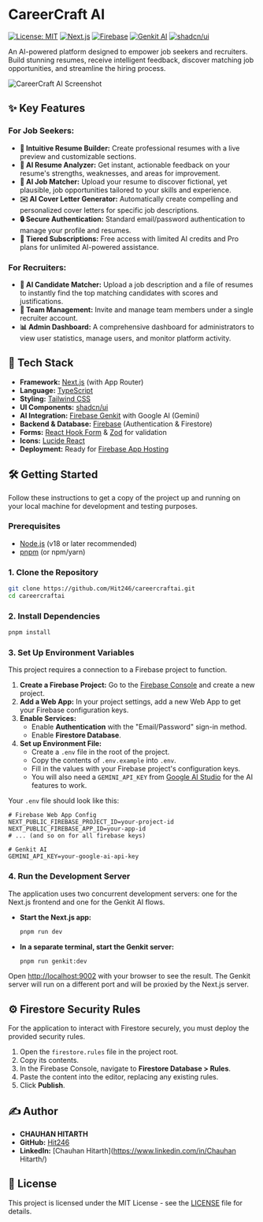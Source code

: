 # CareerCraft AI

[![License: MIT](https://img.shields.io/badge/License-MIT-blue.svg)](https://opensource.org/licenses/MIT)
[![Next.js](https://img.shields.io/badge/Next.js-15.x-black?logo=next.js)](https://nextjs.org/)
[![Firebase](https://img.shields.io/badge/Firebase-SDK%20v11-orange?logo=firebase)](https://firebase.google.com/)
[![Genkit AI](https://img.shields.io/badge/Genkit-AI-green?logo=google-cloud)](https://firebase.google.com/docs/genkit)
[![shadcn/ui](https://img.shields.io/badge/shadcn/ui-black?logo=shadcn-ui&logoColor=white)](https://ui.shadcn.com/)

An AI-powered platform designed to empower job seekers and recruiters. Build stunning resumes, receive intelligent feedback, discover matching job opportunities, and streamline the hiring process.

![CareerCraft AI Screenshot](./user_image.png)

## ✨ Key Features

### For Job Seekers:
- **📄 Intuitive Resume Builder:** Create professional resumes with a live preview and customizable sections.
- **🤖 AI Resume Analyzer:** Get instant, actionable feedback on your resume's strengths, weaknesses, and areas for improvement.
- **🤝 AI Job Matcher:** Upload your resume to discover fictional, yet plausible, job opportunities tailored to your skills and experience.
- **✉️ AI Cover Letter Generator:** Automatically create compelling and personalized cover letters for specific job descriptions.
- **🔒 Secure Authentication:** Standard email/password authentication to manage your profile and resumes.
- **💎 Tiered Subscriptions:** Free access with limited AI credits and Pro plans for unlimited AI-powered assistance.

### For Recruiters:
- **🎯 AI Candidate Matcher:** Upload a job description and a file of resumes to instantly find the top matching candidates with scores and justifications.
- **👥 Team Management:** Invite and manage team members under a single recruiter account.
- **📊 Admin Dashboard:** A comprehensive dashboard for administrators to view user statistics, manage users, and monitor platform activity.

## 🚀 Tech Stack

- **Framework:** [Next.js](https://nextjs.org/) (with App Router)
- **Language:** [TypeScript](https://www.typescriptlang.org/)
- **Styling:** [Tailwind CSS](https://tailwindcss.com/)
- **UI Components:** [shadcn/ui](https://ui.shadcn.com/)
- **AI Integration:** [Firebase Genkit](https://firebase.google.com/docs/genkit) with Google AI (Gemini)
- **Backend & Database:** [Firebase](https://firebase.google.com/) (Authentication & Firestore)
- **Forms:** [React Hook Form](https://react-hook-form.com/) & [Zod](https://zod.dev/) for validation
- **Icons:** [Lucide React](https://lucide.dev/)
- **Deployment:** Ready for [Firebase App Hosting](https://firebase.google.com/docs/app-hosting)

## 🛠️ Getting Started

Follow these instructions to get a copy of the project up and running on your local machine for development and testing purposes.

### Prerequisites

- [Node.js](https://nodejs.org/) (v18 or later recommended)
- [pnpm](https://pnpm.io/) (or npm/yarn)

### 1. Clone the Repository

```bash
git clone https://github.com/Hit246/careercraftai.git
cd careercraftai
```

### 2. Install Dependencies

```bash
pnpm install
```

### 3. Set Up Environment Variables

This project requires a connection to a Firebase project to function.

1.  **Create a Firebase Project:** Go to the [Firebase Console](https://console.firebase.google.com/) and create a new project.
2.  **Add a Web App:** In your project settings, add a new Web App to get your Firebase configuration keys.
3.  **Enable Services:**
    -   Enable **Authentication** with the "Email/Password" sign-in method.
    -   Enable **Firestore Database**.
4.  **Set up Environment File:**
    -   Create a `.env` file in the root of the project.
    -   Copy the contents of `.env.example` into `.env`.
    -   Fill in the values with your Firebase project's configuration keys.
    -   You will also need a `GEMINI_API_KEY` from [Google AI Studio](https://aistudio.google.com/) for the AI features to work.

Your `.env` file should look like this:

```
# Firebase Web App Config
NEXT_PUBLIC_FIREBASE_PROJECT_ID=your-project-id
NEXT_PUBLIC_FIREBASE_APP_ID=your-app-id
# ... (and so on for all firebase keys)

# Genkit AI
GEMINI_API_KEY=your-google-ai-api-key
```

### 4. Run the Development Server

The application uses two concurrent development servers: one for the Next.js frontend and one for the Genkit AI flows.

- **Start the Next.js app:**
  ```bash
  pnpm run dev
  ```
- **In a separate terminal, start the Genkit server:**
  ```bash
  pnpm run genkit:dev
  ```

Open [http://localhost:9002](http://localhost:9002) with your browser to see the result. The Genkit server will run on a different port and will be proxied by the Next.js server.

## ⚙️ Firestore Security Rules

For the application to interact with Firestore securely, you must deploy the provided security rules.

1.  Open the `firestore.rules` file in the project root.
2.  Copy its contents.
3.  In the Firebase Console, navigate to **Firestore Database > Rules**.
4.  Paste the content into the editor, replacing any existing rules.
5.  Click **Publish**.

## ✍️ Author

- **CHAUHAN HITARTH**
- **GitHub:** [Hit246](https://github.com/Hit246)
- **LinkedIn:** [Chauhan Hitarth](https://www.linkedin.com/in/Chauhan Hitarth/)

## 📄 License

This project is licensed under the MIT License - see the [LICENSE](LICENSE) file for details.
